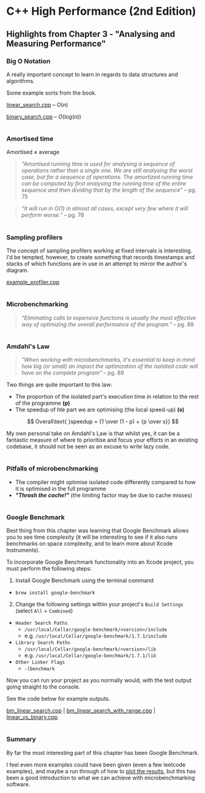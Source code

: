# C++ High Performance (2nd Edition)

## Highlights from Chapter 3 - "Analysing and Measuring Performance"

### Big O Notation
A really important concept to learn in regards to data structures and algorithms.

Some example sorts from the book.

[linear_search.cpp](linear_search.cpp) – $O(n)$

[binary_search.cpp](binary_search.cpp) – $O(log(n))$
#
### Amortised time
Amortised ≠ average
> _"Amortised running time is used for analysing a sequence of operations rather than
a single one. We are still analysing the worst case, but for a sequence of operations. The amortized running time can be computed by first analysing the running time of the entire sequence and then dividing that by the length of the sequence"_ – pg. 75

> _"It will run in O(1) in almost all cases, except very few where it will perform worse."_ – pg. 76
#
### Sampling profilers
The concept of sampling profilers working at fixed intervals is interesting. I'd be tempted, however, to create something that records timestamps and stacks of which functions are in use in an attempt to mirror the author's diagram.

[example_profiler.cpp](example_profiler.cpp)
#
### Microbenchmarking
> _"Eliminating calls to expensive functions is usually the most effective way of optimizing the overall performance of the program."_ – pg. 88
#
### Amdahl's Law
> _"When working with microbenchmarks, it's essential to keep in mind how big (or small) an impact the optimization of the isolated code will have on the complete program"_ – pg. 89

Two things are quite important to this law:
* The proportion of the isolated part's execution time in relation to the rest of the programme **(p)**
* The speedup of hte part we are optimising (the local speed-up) **(s)**

$$ Overall\text{ }speedup = {1 \over (1 - p) + {p \over s}} $$

My own personal take on Amdahl's Law is that whilst yes, it can be a fantastic measure of where to prioritise and focus your efforts in an existing codebase, it should not be seen as an excuse to write lazy code.
#
### Pitfalls of microbenchmarking
* The compiler might optimise isolated code differently compared to how it is optimised in the full programme
* **_"Thrash the cache!"_** (the limiting factor may be due to cache misses)
#
### Google Benchmark
Best thing from this chapter was learning that Google Benchmark allows you to see time complexity (it will be interesting to see if it also runs benchmarks on space complexity, and to learn more about Xcode Instruments).

To incorporate Google Benchmark functionality into an Xcode project, you must perform the following steps:
1) Install Google Benchmark using the terminal command
* `brew install google-benchmark`
2) Change the following settings within your project's `Build Settings` (select `All` + `Combined`)
* `Header Search Paths`
  * `/usr/local/Cellar/google-benchmark/<version>/include`
  * e.g. `/usr/local/Cellar/google-benchmark/1.7.1/include`
* `Library Search Paths`
  * `/usr/local/Cellar/google-benchmark/<version>/lib`
  * e.g. `/usr/local/Cellar/google-benchmark/1.7.1/lib`
* `Other Linker Flags`
  * `-lbenchmark`

Now you can run your project as you normally would, with the test output going straight to the console.

See the code below for example outputs.

[bm_linear_search.cpp](bm_linear_search.cpp) | [bm_linear_search_with_range.cpp](bm_linear_search_with_range.cpp) | [linear_vs_binary.cpp](linear_vs_binary.cpp)
#
### Summary
By far the most interesting part of this chapter has been Google Benchmark.

I feel even more examples could have been given (even a few leetcode examples), and maybe a run through of how to [plot the results](https://github.com/lakshayg/google_benchmark_plot), but this has been a good introduction to what we can achieve with microbenchmarking software.
